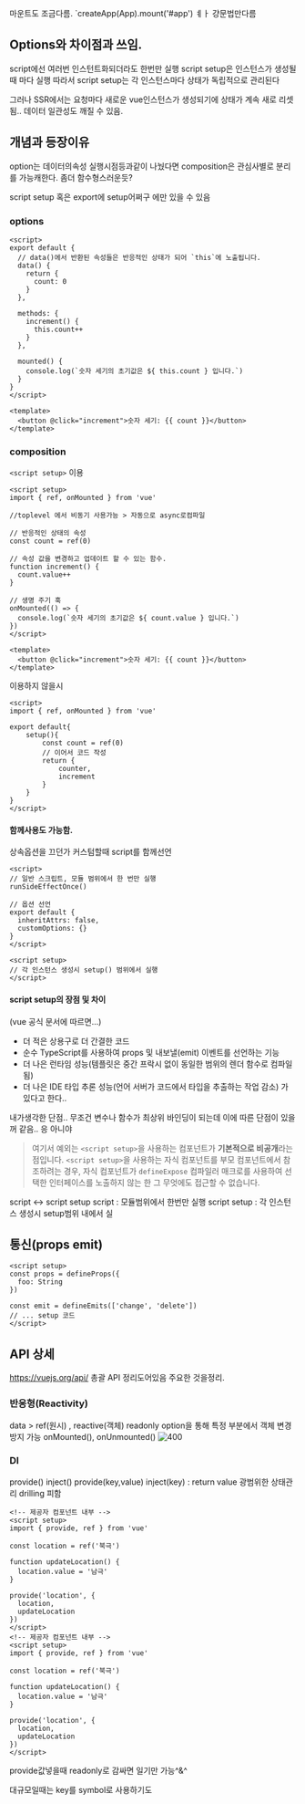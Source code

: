 
마운트도 조금다름.
`createApp(App).mount('#app') 
ㅖㅏ 걍문법만다름

## Options와 차이점과 쓰임.
script에선 여러번 인스턴트화되더라도 한번만 실행
script setup은 인스턴스가 생성될때 마다 실행
따라서 script setup는 각 인스턴스마다 상태가 독립적으로 관리된다

그러나
SSR에서는 요청마다 새로운 vue인스턴스가 생성되기에 상태가 계속 새로 리셋됨.. 데이터 일관성도 깨질 수 있음.

## 개념과 등장이유
option는 데이터의속성 실행시점등과같이 나눴다면
composition은 관심사별로 분리를 가능캐한다.
좀더 함수형스러운듯?

script setup
혹은 export에 setup어쩌구 에만 있을 수 있음
### options
```vue
<script>
export default {
  // data()에서 반환된 속성들은 반응적인 상태가 되어 `this`에 노출됩니다.
  data() {
    return {
      count: 0
    }
  },

  methods: {
    increment() {
      this.count++
    }
  },

  mounted() {
    console.log(`숫자 세기의 초기값은 ${ this.count } 입니다.`)
  }
}
</script>

<template>
  <button @click="increment">숫자 세기: {{ count }}</button>
</template>

```
### composition
`<script setup>` 이용
```vue
<script setup>
import { ref, onMounted } from 'vue'

//toplevel 에서 비동기 사용가능 > 자동으로 async로컴파일

// 반응적인 상태의 속성
const count = ref(0)

// 속성 값을 변경하고 업데이트 할 수 있는 함수.
function increment() {
  count.value++
}

// 생명 주기 훅
onMounted(() => {
  console.log(`숫자 세기의 초기값은 ${ count.value } 입니다.`)
})
</script>

<template>
  <button @click="increment">숫자 세기: {{ count }}</button>
</template>

```

이용하지 않을시

```vue
<script>
import { ref, onMounted } from 'vue'

export default{
	setup(){
		const count = ref(0)
		// 이어서 코드 작성
		return {
			counter,
			increment
		}
	}
}
</script>
```

#### 함께사용도 가능함.
상속옵션을 끄던가 커스텀할때 script를 함께선언
```
<script>
// 일반 스크립트, 모듈 범위에서 한 번만 실행
runSideEffectOnce()

// 옵션 선언
export default {
  inheritAttrs: false,
  customOptions: {}
}
</script>

<script setup>
// 각 인스턴스 생성시 setup() 범위에서 실행
</script>
```

#### script setup의 장점 및 차이
(vue 공식 문서에 따르면...)
- 더 적은 상용구로 더 간결한 코드
- 순수 TypeScript를 사용하여 props 및 내보낼(emit) 이벤트를 선언하는 기능
- 더 나은 런타임 성능(템플릿은 중간 프락시 없이 동일한 범위의 렌더 함수로 컴파일됨)
- 더 나은 IDE 타입 추론 성능(언어 서버가 코드에서 타입을 추출하는 작업 감소)
가 있다고 한다..

내가생각한 단점..
무조건 변수나 함수가 최상위 바인딩이 되는데  이에 따른 단점이 있을꺼 같음..
응 아니야
>여기서 예외는 `<script setup>`을 사용하는 컴포넌트가 **기본적으로 비공개**라는 점입니다. `<script setup>`을 사용하는 자식 컴포넌트를 부모 컴포넌트에서 참조하려는 경우, 자식 컴포넌트가 `defineExpose` 컴파일러 매크로를 사용하여 선택한 인터페이스를 노출하지 않는 한 그 무엇에도 접근할 수 없습니다.

script <-> script setup
script : 모듈범위에서 한번만 실행
script setup : 각 인스턴스 생성시 setup범위 내에서 실

## 통신(props emit)
```vue
<script setup>
const props = defineProps({
  foo: String
})

const emit = defineEmits(['change', 'delete'])
// ... setup 코드
</script>
```
## API 상세
https://vuejs.org/api/
총괄 API 정리도어있음
주요한 것을정리.
### 반응형(Reactivity)
data > ref(원시) , reactive(객체)
readonly option을 통해 특정 부분에서 객체 변경 방지 가능
onMounted(), onUnmounted()
![400](Pasted%20image%2020240628175728.png)
### DI
provide() inject()
provide(key,value) inject(key) : return value
광범위한 상태관리 drilling 피함
```vue
<!-- 제공자 컴포넌트 내부 -->
<script setup>
import { provide, ref } from 'vue'

const location = ref('북극')

function updateLocation() {
  location.value = '남극'
}

provide('location', {
  location,
  updateLocation
})
</script>
<!-- 제공자 컴포넌트 내부 -->
<script setup>
import { provide, ref } from 'vue'

const location = ref('북극')

function updateLocation() {
  location.value = '남극'
}

provide('location', {
  location,
  updateLocation
})
</script>
```

provide값넣을때 readonly로 감싸면 일기만 가능^&^

대규모일때는 key를 symbol로 사용하기도